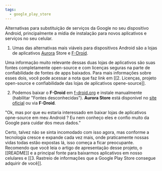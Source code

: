 ```yaml
---
tags:
  - google_play_store
---
```

Alternativas para substituição de serviços da Google no seu dispositivo Android, principalmente a mídia de instalação para novos aplicativos e serviços no seu celular.

1. Umas das alternativas mais viáveis para dispositivos Android são a lojas de aplicativos [Aurora](https://aurorastore.org/) Store e [F-Droid](https://f-droid.org/).

Uma informação muito relevante dessas duas lojas de aplicativos são suas fontes completamente open-source e com licenças seguras na parte de confiabilidade de fontes de apps baixados. Para mais informações sobre esses dois, você pode acessar a nota que faz link em [[2. Licenças, projeto open-source e confiabilidade das lojas de aplicativos opene-source]].

2. Podemos baixar o **F-Droid** em [f-droid.org](https://f-droid.org) e instale manualmente (habilitar "Fontes desconhecidas"). **Aurora Store** está disponível no [site oficial](https://auroraoss.com) ou via **F-Droid**.

"Ok, mas por que eu estaria interessado em baixar lojas de aplicativos opne-source em meu Android ? Eu nem conheço eles e confio muito da Google para cuidar dos meus dados."

Certo, talvez não se sinta incomodado com isso agora, mas conforme a tecnologia cresce e expande cada vez mais, onde praticamente nossas vidas todas estão expostas lá, isso começa a ficar preocupante. Recomendo que você leia o artigo de apresentação desse projeto, o [[README]] e a principal fonte para baixarmos aplicativos em nosso celulares e [[3. Rastreio de informações que a Google Play Store consegue adquirir de você]].